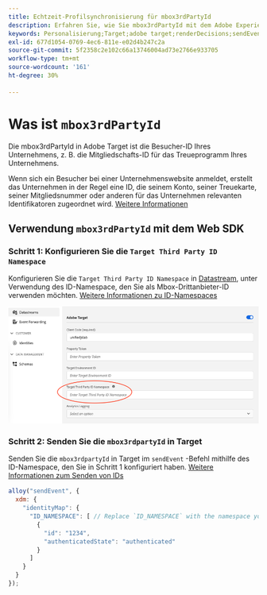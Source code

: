 ```yaml
---
title: Echtzeit-Profilsynchronisierung für mbox3rdPartyId
description: Erfahren Sie, wie Sie mbox3rdPartyId mit dem Adobe Experience Platform Web SDK verwenden.
keywords: Personalisierung;Target;adobe target;renderDecisions;sendEvent;mbox3rdPartyId;
exl-id: 677d1054-0769-4ec6-811e-e02d4b247c2a
source-git-commit: 5f2358c2e102c66a13746004ad73e2766e933705
workflow-type: tm+mt
source-wordcount: '161'
ht-degree: 30%

---
```


# Was ist `mbox3rdPartyId`

Die mbox3rdPartyId in Adobe Target ist die Besucher-ID Ihres Unternehmens, z. B. die Mitgliedschafts-ID für das Treueprogramm Ihres Unternehmens.

Wenn sich ein Besucher bei einer Unternehmenswebsite anmeldet, erstellt das Unternehmen in der Regel eine ID, die seinem Konto, seiner Treuekarte, seiner Mitgliedsnummer oder anderen für das Unternehmen relevanten Identifikatoren zugeordnet wird. [Weitere Informationen](https://experienceleague.adobe.com/docs/target/using/audiences/visitor-profiles/3rd-party-id.html?lang=en#)


## Verwendung `mbox3rdPartyId` mit dem Web SDK

### Schritt 1: Konfigurieren Sie die `Target Third Party ID Namespace`

Konfigurieren Sie die `Target Third Party ID Namespace` in [Datastream](../../../datastreams/overview.md), unter Verwendung des ID-Namespace, den Sie als Mbox-Drittanbieter-ID verwenden möchten.
[Weitere Informationen zu ID-Namespaces](https://experienceleague.adobe.com/docs/experience-platform/identity/namespaces.html?lang=de)

![](assets/mbox3rdpartyid.png)

### Schritt 2: Senden Sie die `mbox3rdpartyId` in Target

Senden Sie die `mbox3rdpartyId` in Target im `sendEvent` -Befehl mithilfe des ID-Namespace, den Sie in Schritt 1 konfiguriert haben.
[Weitere Informationen zum Senden von IDs](../../identity/overview.md#syncing-identities)

```javascript
alloy("sendEvent", {
  xdm: {
    "identityMap": {
      "ID_NAMESPACE": [ // Replace `ID_NAMESPACE` with the namespace you have configured in Step 1.
        {
          "id": "1234",
          "authenticatedState": "authenticated"
        }
      ]
    }
  }
});
```
